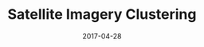 ---
slug: "/project/satellitecluster"
date: "2017-04-28"
title: "Satellite Imagery Clustering"
description: "A pair of Python scripts for clustering satellite imagery using a from scratch k-means algorithm. Then outputting a new image file which can be colored to show found clusters."
technologies: ["Python", "GIS"]
projectUrl: ""
githubUrl: "https://github.com/Gkrumbach07/K-means_LANDSAT"
featuredImage: "../../images/projects/kmeans.png"
---